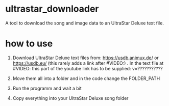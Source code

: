 # ultrastar_downloader
A tool to download the song and image data to an UltraStar Deluxe text file.


# how to use
1. Download UltraStar Deluxe text files from: https://usdb.animux.de/ or https://usdb.eu/ (this rarely adds a link after #VIDEO:) . In the text file at #VIDEO: this part of the youtube link has to be supplied: v=???????????

2. Move them all into a folder and in the code change the FOLDER_PATH

3. Run the programm and wait a bit

4. Copy everything into your UltraStar Deluxe song folder
